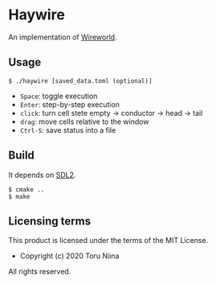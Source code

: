# Haywire

An implementation of [Wireworld](https://en.wikipedia.org/wiki/Wireworld).

## Usage

```console
$ ./haywire [saved_data.toml (optional)]
```

- `Space`: toggle execution
- `Enter`: step-by-step execution
- `click`: turn cell stete empty -> conductor -> head -> tail
- `drag`: move cells relative to the window
- `Ctrl-S`: save status into a file

## Build

It depends on [SDL2](https://www.libsdl.org/).

```console
$ cmake ..
$ make
```

## Licensing terms

This product is licensed under the terms of the MIT License.

- Copyright (c) 2020 Toru Niina

All rights reserved.
